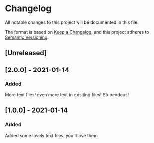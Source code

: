 # Changelog
All notable changes to this project will be documented in this file.

The format is based on [Keep a Changelog](https://keepachangelog.com/en/1.0.0/),
and this project adheres to [Semantic Versioning](https://semver.org/spec/v2.0.0.html).

## [Unreleased]
## [2.0.0] - 2021-01-14
### Added
More text files! even more text in exisiting files! Stupendous! 

## [1.0.0] - 2021-01-14
### Added
Added some lovely text files, you'll love them
